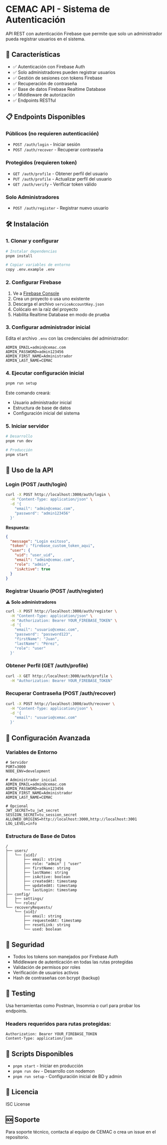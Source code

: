 # CEMAC API - Sistema de Autenticación

API REST con autenticación Firebase que permite que solo un administrador pueda registrar usuarios en el sistema.

## 🚀 Características

- ✅ Autenticación con Firebase Auth
- ✅ Solo administradores pueden registrar usuarios
- ✅ Gestión de sesiones con tokens Firebase
- ✅ Recuperación de contraseña
- ✅ Base de datos Firebase Realtime Database
- ✅ Middleware de autorización
- ✅ Endpoints RESTful

## 📋 Endpoints Disponibles

### Públicos (no requieren autenticación)
- `POST /auth/login` - Iniciar sesión
- `POST /auth/recover` - Recuperar contraseña

### Protegidos (requieren token)
- `GET /auth/profile` - Obtener perfil del usuario
- `PUT /auth/profile` - Actualizar perfil del usuario
- `GET /auth/verify` - Verificar token válido

### Solo Administradores
- `POST /auth/register` - Registrar nuevo usuario

## 🛠️ Instalación

### 1. Clonar y configurar

```bash
# Instalar dependencias
pnpm install

# Copiar variables de entorno
copy .env.example .env
```

### 2. Configurar Firebase

1. Ve a [Firebase Console](https://console.firebase.google.com/)
2. Crea un proyecto o usa uno existente
3. Descarga el archivo `serviceAccountKey.json`
4. Colócalo en la raíz del proyecto
5. Habilita Realtime Database en modo de prueba

### 3. Configurar administrador inicial

Edita el archivo `.env` con las credenciales del administrador:

```env
ADMIN_EMAIL=admin@cemac.com
ADMIN_PASSWORD=admin123456
ADMIN_FIRST_NAME=Administrador
ADMIN_LAST_NAME=CEMAC
```

### 4. Ejecutar configuración inicial

```bash
pnpm run setup
```

Este comando creará:
- Usuario administrador inicial
- Estructura de base de datos
- Configuración inicial del sistema

### 5. Iniciar servidor

```bash
# Desarrollo
pnpm run dev

# Producción
pnpm start
```

## 📡 Uso de la API

### Login (POST /auth/login)

```bash
curl -X POST http://localhost:3000/auth/login \
  -H "Content-Type: application/json" \
  -d '{
    "email": "admin@cemac.com",
    "password": "admin123456"
  }'
```

**Respuesta:**
```json
{
  "message": "Login exitoso",
  "token": "firebase_custom_token_aqui",
  "user": {
    "uid": "user_uid",
    "email": "admin@cemac.com",
    "role": "admin",
    "isActive": true
  }
}
```

### Registrar Usuario (POST /auth/register)

**⚠️ Solo administradores**

```bash
curl -X POST http://localhost:3000/auth/register \
  -H "Content-Type: application/json" \
  -H "Authorization: Bearer YOUR_FIREBASE_TOKEN" \
  -d '{
    "email": "usuario@cemac.com",
    "password": "password123",
    "firstName": "Juan",
    "lastName": "Pérez",
    "role": "user"
  }'
```

### Obtener Perfil (GET /auth/profile)

```bash
curl -X GET http://localhost:3000/auth/profile \
  -H "Authorization: Bearer YOUR_FIREBASE_TOKEN"
```

### Recuperar Contraseña (POST /auth/recover)

```bash
curl -X POST http://localhost:3000/auth/recover \
  -H "Content-Type: application/json" \
  -d '{
    "email": "usuario@cemac.com"
  }'
```

## 🔧 Configuración Avanzada

### Variables de Entorno

```env
# Servidor
PORT=3000
NODE_ENV=development

# Administrador inicial
ADMIN_EMAIL=admin@cemac.com
ADMIN_PASSWORD=admin123456
ADMIN_FIRST_NAME=Administrador
ADMIN_LAST_NAME=CEMAC

# Opcional
JWT_SECRET=tu_jwt_secret
SESSION_SECRET=tu_session_secret
ALLOWED_ORIGINS=http://localhost:3000,http://localhost:3001
LOG_LEVEL=info
```

### Estructura de Base de Datos

```
/
├── users/
│   └── {uid}/
│       ├── email: string
│       ├── role: "admin" | "user"
│       ├── firstName: string
│       ├── lastName: string
│       ├── isActive: boolean
│       ├── createdAt: timestamp
│       ├── updatedAt: timestamp
│       └── lastLogin: timestamp
├── config/
│   ├── settings/
│   └── roles/
└── recoveryRequests/
    └── {uid}/
        ├── email: string
        ├── requestedAt: timestamp
        ├── resetLink: string
        └── used: boolean
```

## 🔐 Seguridad

- Todos los tokens son manejados por Firebase Auth
- Middleware de autenticación en todas las rutas protegidas
- Validación de permisos por roles
- Verificación de usuarios activos
- Hash de contraseñas con bcrypt (backup)

## 🧪 Testing

Usa herramientas como Postman, Insomnia o curl para probar los endpoints.

### Headers requeridos para rutas protegidas:
```
Authorization: Bearer YOUR_FIREBASE_TOKEN
Content-Type: application/json
```

## 📝 Scripts Disponibles

- `pnpm start` - Iniciar en producción
- `pnpm run dev` - Desarrollo con nodemon
- `pnpm run setup` - Configuración inicial de BD y admin



## 📄 Licencia

ISC License

## 🆘 Soporte

Para soporte técnico, contacta al equipo de CEMAC o crea un issue en el repositorio.
